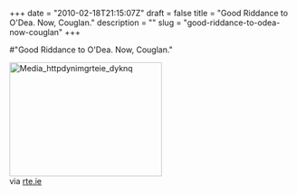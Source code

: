 +++
date = "2010-02-18T21:15:07Z"
draft = false
title = "Good Riddance to O'Dea. Now, Couglan."
description = ""
slug = "good-riddance-to-odea-now-couglan"
+++

#"Good Riddance to O'Dea. Now, Couglan."


 <div class="posterous_bookmarklet_entry">
 <div class='p_embed p_image_embed'>
<img alt="Media_httpdynimgrteie_dyknq" height="202" src="http://getfile8.posterous.com/getfile/files.posterous.com/conoroneill/DExmGaaGyEpnIJofdoxrFCvtGndnDxjazhItBrxjswpqcgxGCtkizrjItvgG/media_httpdynimgrteie_Dyknq.jpg.scaled500.jpg" width="269" />
</div>


<div class="posterous_quote_citation">via <a href="http://www.rte.ie/news/2010/0218/odeaw.html">rte.ie</a></div>
 <p></p></div>
 